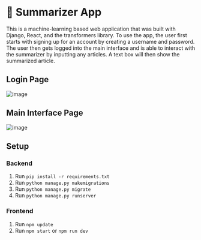 # 📝 Summarizer App
This is a machine-learning based web application that was built with Django, React, and the transformers library. To use the app, the user first starts with signing up for an account by creating a username and password. The user then gets logged into the main interface and is able to interact with the summarizer by inputting any articles. A text box will then show the summarized article.
## Login Page
![image](https://user-images.githubusercontent.com/87782709/195907133-0d945736-61a1-48a2-a567-8c2bbc4e3200.png)
## Main Interface Page
![image](https://user-images.githubusercontent.com/87782709/198351351-bd8e98ea-9e62-4909-a763-743fe1d0c988.png)
## Setup
### Backend
1. Run `pip install -r requirements.txt`
2. Run `python manage.py makemigrations`
3. Run `python manage.py migrate`
4. Run `python manage.py runserver`
### Frontend
1. Run `npm update`
2. Run `npm start` or `npm run dev`

